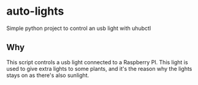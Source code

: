 # auto-lights
Simple python project to control an usb light with uhubctl

## Why

This script controls a usb light connected to a Raspberry PI. This light is used to give extra lights to some plants, and it's the reason why the lights stays on as there's also sunlight.